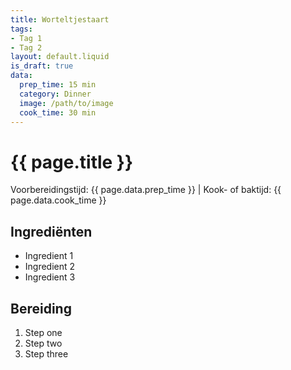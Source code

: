 ```yaml
---
title: Worteltjestaart
tags:
- Tag 1
- Tag 2
layout: default.liquid
is_draft: true
data:
  prep_time: 15 min
  category: Dinner
  image: /path/to/image
  cook_time: 30 min
---
```

# {{ page.title }}

Voorbereidingstijd: {{ page.data.prep_time }} | Kook- of baktijd: {{ page.data.cook_time }}

## Ingrediënten
- Ingredient 1
- Ingredient 2
- Ingredient 3

## Bereiding
1. Step one
2. Step two
3. Step three
